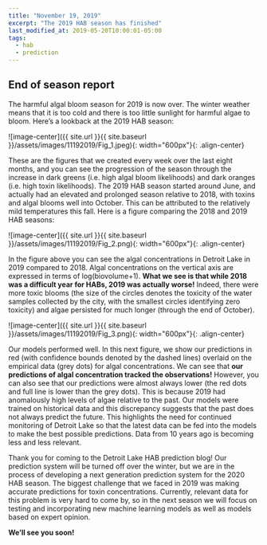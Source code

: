```yaml
---
title: "November 19, 2019"
excerpt: "The 2019 HAB season has finished"
last_modified_at: 2019-05-20T10:00:01-05:00
tags: 
  - hab
  - prediction
---
```

## End of season report
The harmful algal bloom season for 2019 is now over. The winter weather means that it is too cold and there is too little sunlight for harmful algae to bloom. Here’s a lookback at the 2019 HAB season:

![image-center]({{ site.url }}{{ site.baseurl }}/assets/images/11192019/Fig_1.jpeg){:  width="600px"}{: .align-center}
<br clear="all" />

These are the figures that we created every week over the last eight months, and you can see the progression of the season through the increase in dark greens (i.e. high algal bloom likelihoods) and dark oranges (i.e. high toxin likelihoods). The 2019 HAB season started around June, and actually had an elevated and prolonged season relative to 2018, with toxins and algal blooms well into October. This can be attributed to the relatively mild temperatures this fall. Here is a figure comparing the 2018 and 2019 HAB seasons:

![image-center]({{ site.url }}{{ site.baseurl }}/assets/images/11192019/Fig_2.png){:             width="600px"}{: .align-center}
<br clear="all" />

In the figure above you can see the algal concentrations in Detroit Lake in 2019 compared to 2018. Algal concentrations on the vertical axis are expressed in terms of log(biovolume+1). **What we see is that while 2018 was a difficult year for HABs, 2019 was actually worse!** Indeed, there were more toxic blooms (the size of the circles denotes the toxicity of the water samples collected by the city, with the smallest circles identifying zero toxicity) and algae persisted for much longer (through the end of October).

![image-center]({{ site.url }}{{ site.baseurl }}/assets/images/11192019/Fig_3.png){:                 width="600px"}{: .align-center}
<br clear="all" />

Our models performed well. In this next figure, we show our predictions in red (with confidence bounds denoted by the dashed lines) overlaid on the empirical data (grey dots) for algal concentrations. We can see that **our predictions of algal concentration tracked the observations!** However, you can also see that our predictions were almost always lower (the red dots and full line is lower than the grey dots). This is because 2019 had anomalously high levels of algae relative to the past. Our models were trained on historical data and this discrepancy suggests that the past does not always predict the future. This highlights the need for continued monitoring of Detroit Lake so that the latest data can be fed into the models to make the best possible predictions. Data from 10 years ago is becoming less and less relevant.

Thank you for coming to the Detroit Lake HAB prediction blog! Our prediction system will be turned off over the winter, but we are in the process of developing a next generation prediction system for the 2020 HAB season. The biggest challenge that we faced in 2019 was making accurate predictions for toxin concentrations. Currently, relevant data for this problem is very hard to come by, so in the next season we will focus on testing and incorporating new machine learning models as well as models based on expert opinion.

**We’ll see you soon!**
